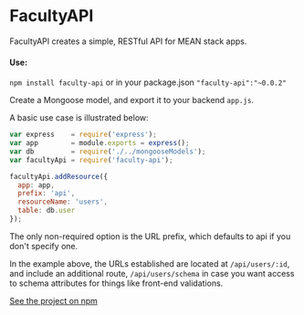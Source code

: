 # FacultyAPI

FacultyAPI creates a simple, RESTful API for MEAN stack apps. 

#### Use:

`npm install faculty-api` or in your package.json `"faculty-api":"~0.0.2"`

Create a Mongoose model, and export it to your backend `app.js`.

A basic use case is illustrated below:

```javascript
var express    = require('express');
var app        = module.exports = express();
var db         = require('./../mongooseModels');
var facultyApi = require('faculty-api');

facultyApi.addResource({
  app: app,
  prefix: 'api',
  resourceName: 'users',
  table: db.user
});
```

The only non-required option is the URL prefix, which defaults to api if you don't specify one. 

In the example above, the URLs established are located at `/api/users/:id`, and include an additional route, `/api/users/schema` in case you want access to schema attributes for things like front-end validations.

[See the project on npm](https://npmjs.org/package/faculty-api)
